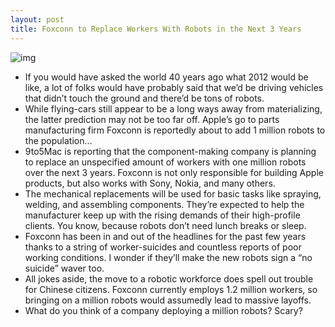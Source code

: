 ```yaml
---
layout: post
title: Foxconn to Replace Workers With Robots in the Next 3 Years
---
```

![img](http://media.idownloadblog.com/wp-content/uploads/2011/04/foxconn-ss-e1304019040389.jpg)
* If you would have asked the world 40 years ago what 2012 would be like, a lot of folks would have probably said that we’d be driving vehicles that didn’t touch the ground and there’d be tons of robots.
* While flying-cars still appear to be a long ways away from materializing, the latter prediction may not be too far off. Apple’s go to parts manufacturing firm Foxconn is reportedly about to add 1 million robots to the population…
* 9to5Mac is reporting that the component-making company is planning to replace an unspecified amount of workers with one million robots over the next 3 years. Foxconn is not only responsible for building Apple products, but also works with Sony, Nokia, and many others.
* The mechanical replacements will be used for basic tasks like spraying, welding, and assembling components. They’re expected to help the manufacturer keep up with the rising demands of their high-profile clients. You know, because robots don’t need lunch breaks or sleep.
* Foxconn has been in and out of the headlines for the past few years thanks to a string of worker-suicides and countless reports of poor working conditions. I wonder if they’ll make the new robots sign a “no suicide” waver too.
* All jokes aside, the move to a robotic workforce does spell out trouble for Chinese citizens. Foxconn currently employs 1.2 million workers, so bringing on a million robots would assumedly lead to massive layoffs.
* What do you think of a company deploying a million robots? Scary?

